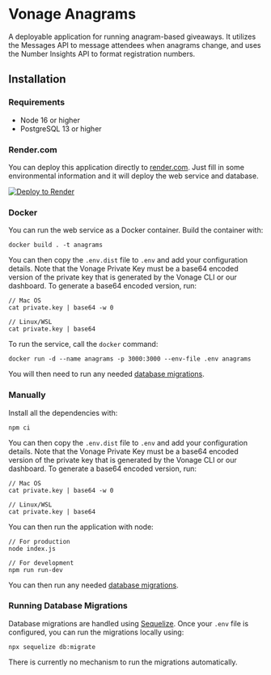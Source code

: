 # Vonage Anagrams
A deployable application for running anagram-based giveaways. It utilizes the Messages API to message attendees when anagrams change, and uses the Number Insights API to format registration numbers.

## Installation

### Requirements
* Node 16 or higher
* PostgreSQL 13 or higher

### Render.com
You can deploy this application directly to [render.com](https://render.com). Just fill in some environmental information and it will deploy the web service and database.

[![Deploy to Render](https://render.com/images/deploy-to-render-button.svg)](https://render.com/deploy)

### Docker
You can run the web service as a Docker container. Build the container with:

    docker build . -t anagrams

You can then copy the `.env.dist` file to `.env` and add your configuration details. Note that the Vonage Private Key must be a base64 encoded version of the private key that is generated by the Vonage CLI or our dashboard. To generate a base64 encoded version, run:

    // Mac OS
    cat private.key | base64 -w 0

    // Linux/WSL
    cat private.key | base64

To run the service, call the `docker` command:

    docker run -d --name anagrams -p 3000:3000 --env-file .env anagrams

You will then need to run any needed [database migrations](#running-database-migrations).

### Manually

Install all the dependencies with:

    npm ci

You can then copy the `.env.dist` file to `.env` and add your configuration details. Note that the Vonage Private Key must be a base64 encoded version of the private key that is generated by the Vonage CLI or our dashboard. To generate a base64 encoded version, run:

    // Mac OS
    cat private.key | base64 -w 0

    // Linux/WSL
    cat private.key | base64

You can then run the application with node:

    // For production
    node index.js

    // For development
    npm run run-dev

You can then run any needed [database migrations](#running-database-migrations).

### Running Database Migrations
Database migrations are handled using [Sequelize](https://sequelize.org/). Once your `.env` file is configured, you can run the migrations locally using:

    npx sequelize db:migrate

There is currently no mechanism to run the migrations automatically.